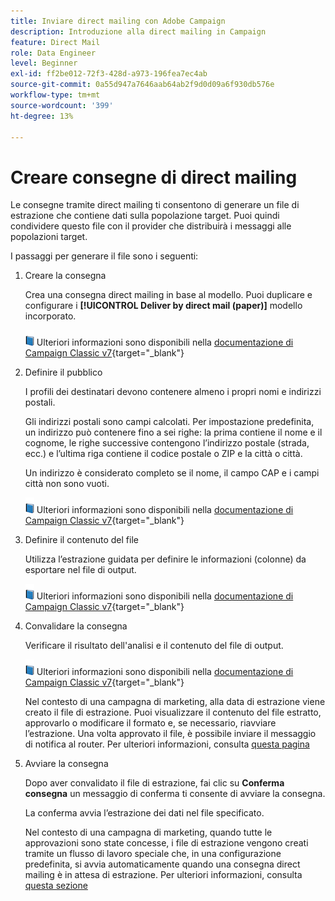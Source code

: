 ```yaml
---
title: Inviare direct mailing con Adobe Campaign
description: Introduzione alla direct mailing in Campaign
feature: Direct Mail
role: Data Engineer
level: Beginner
exl-id: ff2be012-72f3-428d-a973-196fea7ec4ab
source-git-commit: 0a55d947a7646aab64ab2f9d0d09a6f930db576e
workflow-type: tm+mt
source-wordcount: '399'
ht-degree: 13%

---
```


# Creare consegne di direct mailing

Le consegne tramite direct mailing ti consentono di generare un file di estrazione che contiene dati sulla popolazione target. Puoi quindi condividere questo file con il provider che distribuirà i messaggi alle popolazioni target.

I passaggi per generare il file sono i seguenti:

1. Creare la consegna

   Crea una consegna direct mailing in base al modello. Puoi duplicare e configurare i **[!UICONTROL Deliver by direct mail (paper)]** modello incorporato.

   ![](../assets/do-not-localize/book.png) Ulteriori informazioni sono disponibili nella [documentazione di Campaign Classic v7](https://experienceleague.adobe.com/docs/campaign-classic/using/sending-messages/sending-direct-mail/creating-a-direct-mail-delivery.html){target="_blank"}

1. Definire il pubblico

   I profili dei destinatari devono contenere almeno i propri nomi e indirizzi postali.

   Gli indirizzi postali sono campi calcolati. Per impostazione predefinita, un indirizzo può contenere fino a sei righe: la prima contiene il nome e il cognome, le righe successive contengono l’indirizzo postale (strada, ecc.) e l’ultima riga contiene il codice postale o ZIP e la città o città.

   Un indirizzo è considerato completo se il nome, il campo CAP e i campi città non sono vuoti.

   ![](../assets/do-not-localize/book.png) Ulteriori informazioni sono disponibili nella [documentazione di Campaign Classic v7](https://experienceleague.adobe.com/docs/campaign-classic/using/sending-messages/key-steps-when-creating-a-delivery/steps-defining-the-target-population.html){target="_blank"}

1. Definire il contenuto del file

   Utilizza l’estrazione guidata per definire le informazioni (colonne) da esportare nel file di output.

   ![](../assets/do-not-localize/book.png) Ulteriori informazioni sono disponibili nella [documentazione di Campaign Classic v7](https://experienceleague.adobe.com/docs/campaign-classic/using/sending-messages/sending-direct-mail/defining-the-direct-mail-content.html){target="_blank"}

1. Convalidare la consegna

   Verificare il risultato dell&#39;analisi e il contenuto del file di output.

   ![](../assets/do-not-localize/book.png) Ulteriori informazioni sono disponibili nella [documentazione di Campaign Classic v7](https://experienceleague.adobe.com/docs/campaign-classic/using/sending-messages/sending-direct-mail/validating.html){target="_blank"}

   Nel contesto di una campagna di marketing, alla data di estrazione viene creato il file di estrazione. Puoi visualizzare il contenuto del file estratto, approvarlo o modificare il formato e, se necessario, riavviare l’estrazione. Una volta approvato il file, è possibile inviare il messaggio di notifica al router. Per ulteriori informazioni, consulta [questa pagina](https://experienceleague.adobe.com/docs/campaign/automation/campaign-orchestration/marketing-campaign-approval.html)

1. Avviare la consegna

   Dopo aver convalidato il file di estrazione, fai clic su **Conferma consegna** un messaggio di conferma ti consente di avviare la consegna.

   La conferma avvia l’estrazione dei dati nel file specificato.

   Nel contesto di una campagna di marketing, quando tutte le approvazioni sono state concesse, i file di estrazione vengono creati tramite un flusso di lavoro speciale che, in una configurazione predefinita, si avvia automaticamente quando una consegna direct mailing è in attesa di estrazione. Per ulteriori informazioni, consulta [questa sezione](https://experienceleague.adobe.com/docs/campaign/automation/campaign-orchestration/marketing-campaign-deliveries.html?lang=it)
